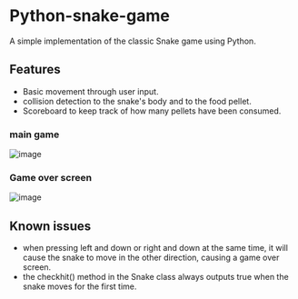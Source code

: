 # Python-snake-game
A simple implementation of the classic Snake game using Python.

## Features
- Basic movement through user input.
- collision detection to the snake's body and to the food pellet.
- Scoreboard to keep track of how many pellets have been consumed.

### main game

![image](https://github.com/user-attachments/assets/e113c7b2-f2ec-4ed3-a0d0-2e5b594d5573)

### Game over screen

![image](https://github.com/user-attachments/assets/96fe0180-2bb6-4da8-975d-f4e4973d1ee1)


## Known issues
- when pressing left and down or right and down at the same time, it will cause the snake to move in the other direction, causing a game over screen.
- the checkhit() method in the Snake class always outputs true when the snake moves for the first time.
